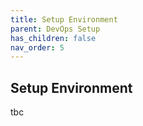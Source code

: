 ```yaml
---
title: Setup Environment
parent: DevOps Setup
has_children: false
nav_order: 5
---
```


## Setup Environment

tbc